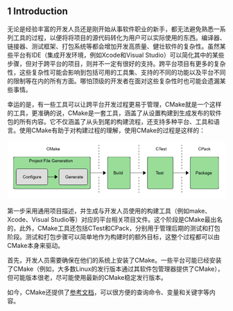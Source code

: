 ## 1 Introduction

无论是经验丰富的开发人员还是刚开始从事软件职业的新手，都无法避免熟悉一系列工具的过程，以便将将项目的源代码转化为用户可以实际使用的东西。编译器、链接器、测试框架、打包系统等都会增加开发高质量、健壮软件的复杂性。虽然某些平台有IDE（集成开发环境，例如Xcode和Visual Studio）可以简化其中的某些步骤，但对于跨平台的项目，则并不一定有很好的支持。跨平台项目有更多的复杂性，这些复杂性可能会影响到包括可用的工具集、支持的不同的功能以及平台不同的限制等在内的所有方面。哪怕顶级的开发者在面对这些复杂性时也可能会遗漏某些事情。

幸运的是，有一些工具可以让跨平台开发过程更易于管理，CMake就是一个这样的工具，更准确的说，CMake是一套工具，涵盖了从设置构建到生成发布的软件包的所有内容。它不仅涵盖了从头到尾的构建流程，还支持多种平台、工具和语言。使用CMake有助于对构建过程的理解，使用CMake的过程是这样的：

<img src="img\01.png" alt="01" />

第一步采用通用项目描述，并生成与开发人员使用的构建工具（例如make、Xcode、Visual Studio等）对应的平台相关项目文件。这个阶段是CMake最出名的，此外，CMake工具还包括CTest和CPack，分别用于管理后期的测试和打包阶段。测试和打包步骤可以简单地作为构建时的额外目标，这整个过程都可以由CMake本身来驱动。

首先，开发人员需要确保在他们的系统上安装了CMake。一些平台可能已经安装了CMake（例如，大多数Linux的发行版本通过其软件包管理器提供了CMake），但可能版本很老，尽可能使用最新的CMake稳定发行版本。

如今，CMake还提供了[参考文档](https://cmake.org/cmake/help/latest/)，可以很方便的查询命令、变量和关键字等内容。